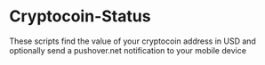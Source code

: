 Cryptocoin-Status
=================

These scripts find the value of your cryptocoin address in USD and optionally send a pushover.net notification to your mobile device
